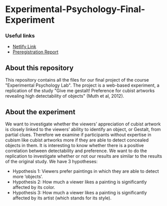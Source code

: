 # Experimental-Psychology-Final-Experiment

### Useful links
* [Netlify Link](https://xplab-gr8.netlify.com/)
* [Preregistration Report](https://docs.google.com/document/d/1tr6SvQOqWkJqjIt4i2vh7IB0SBpJD8ZG5ONaFP_JUNg/edit?ts=5d01f862)

## About this repository
This repository contains all the files for our final project of the course "Experimental Psychology Lab". The project is a web-based experiment, a replication of the study "Give me gestalt! Preference for cubist artworks revealing high detectability of objects" (Muth et al, 2012).

## About the experiment
We want to investigate whether the viewers’ appreciation of cubist artwork is closely linked to the viewers’ ability to identify an object, or Gestalt, from partial clues. Therefore we examine if participants without expertise in cubism like cubist artworks more if they are able to detect concealed objects in them.
It is interesting to know whether there is a positive correlation between detectability and preference. We want to do the replication to investigate whether or not our results are similar to the results of the original study.
We have 3 hypotheses:
* Hypothesis 1: Viewers prefer paintings in which they are able to detect more ‘objects’.
* Hypothesis 2: How much a viewer likes a painting is significantly affected by its color.
* Hypothesis 3: How much a viewer likes a painting is significantly affected by its artist (which stands for its style).



